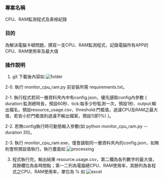 ### 專案名稱

CPU、RAM監測程式及表格紀錄

### 目的

為解決電腦卡頓問題，撰寫一支CPU、RAM監測程式，記錄電腦所有APP的CPU、RAM使用率及最大值

### 操作說明

1. git 下載後內容如
 ![folder](https://github.com/marx1992620/resource_monitor/blob/main/folder.png)

2-0. 執行 monitor_cpu_ram.py 前安裝所需 requirements.txt。

2-1. 執行程式若同一層資料夾內中有config.json，優先讀取config內參數 { duration:監測總時長，預設60秒、tick:每多少秒監測一次，預設1秒、output:輸出檔名，預設resource_usage.csv、threshold:門檻值，過濾CPU及RAM之最大值，若皆小於門檻值則過濾不輸出檔案，預設1(即1%) }。

2-2. 若無config執行時可動態輸入參數(如 python monitor_cpu_ram.py -- duration 30)。

2-3. 執行 monitor_cpu_ram.exe，僅會讀取同一層資料夾內的config.json，如無則會照預設值執行。執行畫面如
 ![processing](https://github.com/marx1992620/resource_monitor/blob/main/processing.png)

3. 程式執行完，輸出結果 resource.usage.csv，第二欄為各列數字的最大值，其餘欄位為各時間點；第一二列為電腦總CPU、RAM使用率，其餘列為各程式之CPU、RAM使用率，單位為 %
如 ![excel](https://github.com/marx1992620/resource_monitor/blob/main/output_file.png)
<br>
